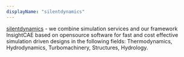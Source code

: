 ```yaml
---
displayName: "silentdynamics"
---
```


[silentdynamics](https://silentdynamics.de/en/home/) - we combine simulation services and our framework InsightCAE based on opensource software for fast and cost effective simulation driven designs in the following fields: Thermodynamics, Hydrodynamics, Turbomachinery, Structures, Hydrology.